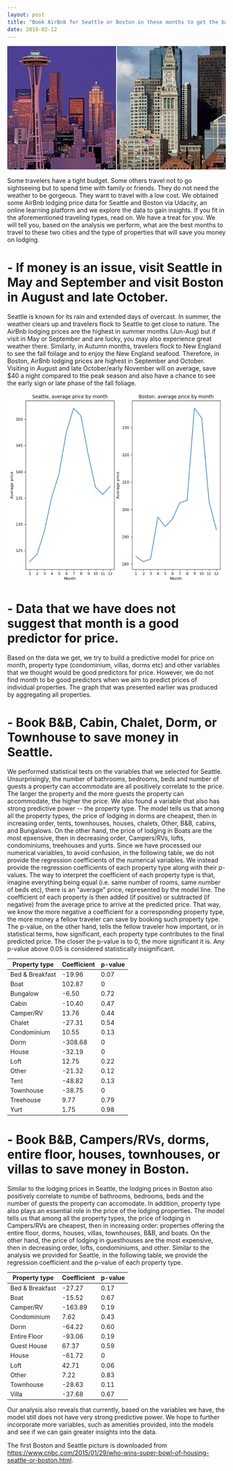 ```yaml
---
layout: post
title: "Book AirBnb for Seattle or Boston in these months to get the bang of our buck"
date: 2019-02-12
---
```


![](/images/Seattle_Boston.jpg)

Some travelers have a tight budget. Some others travel not to go sightseeing but to spend
time with family or friends. They do not need the weather to be gorgeous. They want to 
travel with a low cost. We obtained some AirBnb lodging price data for Seattle and Boston 
via Udacity, an online learning platform and we explore the data to gain insights. If you
fit in the aforementioned traveling types, read on. We have a treat for you. We will tell
you, based on the analysis we perform, what are the best months to travel to these two 
cities and the type of properties that will save you money on lodging. 


# - If money is an issue, visit Seattle in May and September and visit Boston in August and late October.
Seattle is known for its rain and extended days of overcast. In summer, the weather clears up and travelers
flock to Seattle to get close to nature. The AirBnb lodging prices are the highest in summer months (Jun-Aug)
but if visit in May or September and are lucky, you may also experience great weather there. Similarly, in 
Autumn months, travelers flock to New England to see the fall foilage and to enjoy the New England seafood. 
Therefore, in Boston, AirBnb lodging prices are highest in September and October. Visiting in August and late
October/early November will on average, save $40 a night compared to the peak season and also have a chance to
see the early sign or late phase of the fall foliage.

![](/images/2019-02-12_12-51-37.png)

# - Data that we have does not suggest that month is a good predictor for price. 
Based on the data we get, we try to build a predictive model for price on month, property 
type (condominium, villas, dorms etc) and other variables that we thought would be good
predictors for price. However, we do not find month to be good predictors when we aim to
predict prices of individual properties. The graph that was presented earlier was produced 
by aggregating all properties. 

# - Book B&B, Cabin, Chalet, Dorm, or Townhouse to save money in Seattle. 
We performed statistical tests on the variables that we selected for Seattle. Unsurprisingly, 
the number of bathrooms, bedrooms, beds and number of guests a property can accommodate are
all positively correlate to the price. The larger the property and the more guests the 
property can accommodate, the higher the price. We also found a variable that also has strong
predictive power -- the property type. The model tells us that among all the property types,
the price of lodging in dorms are cheapest, then in increasing order, tents, townhouses, houses,
chalets, Other, B&B, cabins, and Bungalows. On the other hand, the price of lodging in Boats 
are the most epxensive, then in decreasing order, Campers/RVs, lofts, condominiums, treehouses
and yurts. Since we have processed our numerical variables, to avoid confusion, in the following 
table, we do not provide the regression coefficients of the numerical variables. We instead 
provide the regression coefficients of each property type along with their p-values. The way 
to interpret the coefficient of each property type is that, imagine everything being equal (i.e.
same number of rooms, same number of beds etc), there is an "average" price, represented by the
model line. The coefficient of each property is then added (if positive) or subtracted (if negative)
from the average price to arrive at the predicted price. That way, we know the more negative a 
coefficient for a corresponding property type, the more money a fellow traveler can save by 
booking such property type. The p-value, on the other hand, tells the fellow traveler how important,
or in statistical terms, how significant, each property type contributes to the final predicted price.
The closer the p-value is to 0, the more significant it is. Any p-value above 0.05 is considered 
statistically insignificant. 

| Property type   | Coefficient | p-value |
|-----------------|-------------|---------|
| Bed & Breakfast | -19.96      | 0.07    |
| Boat            | 102.87      | 0       |
| Bungalow        | -6.50       | 0.72    |
| Cabin           | -10.40      | 0.47    |
| Camper/RV       | 13.76       | 0.44    |
| Chalet          | -27.31      | 0.54    |
| Condominium     | 10.55       | 0.13    |
| Dorm            | -308.68     | 0       |
| House           | -32.19      | 0       |
| Loft            | 12.75       | 0.22    |
| Other           | -21.32      | 0.12    |
| Tent            | -48.82      | 0.13    |
| Townhouse       | -38.75      | 0       |
| Treehouse       | 9.77        | 0.79    |
| Yurt            | 1.75        | 0.98    |


# - Book B&B, Campers/RVs, dorms, entire floor, houses, townhouses, or villas to save money in Boston.
Similar to the lodging prices in Seattle, the lodging prices in Boston also positively correlate to
numbe of bathrooms, bedrooms, beds and the number of guests the property can accomodate. In addition,
property type also plays an essential role in the price of the lodging properties. The model tells us
that among all the property types, the price of lodging in Campers/RVs are cheapest, then in 
increasing order: properties offering the entire floor, dorms, houses, villas, townhouses, B&B, 
and boats. On the other hand, the price of lodging in guesthouses are the most expensive, then in 
decreasing order, lofts, condominiums, and other. Similar to the analysis we provided for Seattle, in 
the following table, we provide the regression coefficient and the p-value of each property type. 

| Property type   | Coefficient | p-value |
|-----------------|-------------|---------|
| Bed & Breakfast | -27.27      | 0.17    |
| Boat            | -15.52      | 0.67    |
| Camper/RV       | -163.89     | 0.19    |
| Condominium     | 7.62        | 0.43    |
| Dorm            | -64.22      | 0.60    |
| Entire Floor    | -93.06      | 0.19    |
| Guest House     | 67.37       | 0.59    |
| House           | -61.72      | 0       |
| Loft            | 42.71       | 0.06    |
| Other           | 7.22        | 0.83    |
| Townhouse       | -28.63      | 0.11    |
| Villa           | -37.68      | 0.67    |


Our analysis also reveals that currently, based on the variables we have, the model still does not have
very strong predictive power. We hope to further incorporate more variables, such as amenities provided, 
into the models and see if we can gain greater insights into the data.

<Disclaimer> The first Boston and Seattle picture is downloaded from https://www.cnbc.com/2015/01/29/who-wins-super-bowl-of-housing-seattle-or-boston.html. 
